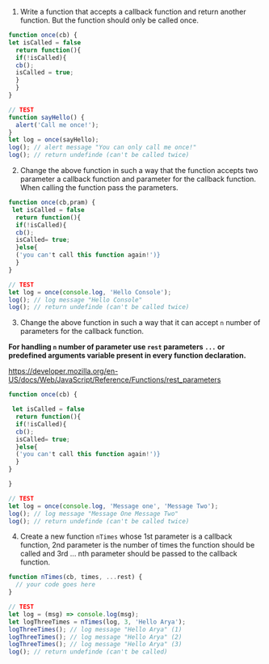 1. Write a function that accepts a callback function and return another function. But the function should only be called once.

```js
function once(cb) {
let isCalled = false
  return function(){
  if(!isCalled){
  cb();
  isCalled = true;
  }
  }
}

// TEST
function sayHello() {
  alert('Call me once!');
}
let log = once(sayHello);
log(); // alert message "You can only call me once!"
log(); // return undefinde (can't be called twice)
```


2. Change the above function in such a way that the function accepts two parameter a callback function and parameter for the callback function. When calling the function pass the parameters.

```js
function once(cb,pram) {
 let isCalled = false
  return function(){
  if(!isCalled){
  cb();
  isCalled= true;
  }else{
  ('you can't call this function again!')}
  }
}

// TEST
let log = once(console.log, 'Hello Console');
log(); // log message "Hello Console"
log(); // return undefinde (can't be called twice)
```

3. Change the above function in such a way that it can accept `n` number of parameters for the callback function.

**For handling `n` number of parameter use `rest` parameters `...` or predefined arguments variable present in every function declaration.**

https://developer.mozilla.org/en-US/docs/Web/JavaScript/Reference/Functions/rest_parameters

```js
function once(cb) {

 let isCalled = false
  return function(){
  if(!isCalled){
  cb();
  isCalled= true;
  }else{
  ('you can't call this function again!')}
  }
}

}

// TEST
let log = once(console.log, 'Message one', 'Message Two');
log(); // log message "Message One Message Two"
log(); // return undefinde (can't be called twice)
```

4. Create a new function `nTimes` whose 1st parameter is a callback function, 2nd parameter is the number of times the function should be called and 3rd ... nth parameter should be passed to the callback function.

```js
function nTimes(cb, times, ...rest) {
  // your code goes here
}

// TEST
let log = (msg) => console.log(msg);
let logThreeTimes = nTimes(log, 3, 'Hello Arya');
logThreeTimes(); // log message "Hello Arya" (1)
logThreeTimes(); // log message "Hello Arya" (2)
logThreeTimes(); // log message "Hello Arya" (3)
log(); // return undefinde (can't be called)
```
